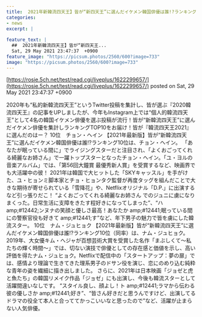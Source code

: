 ```yaml
---
title:  2021年新韓流四天王】皆が“新四天王”に選んだイケメン韓国俳優は誰!?ランキングTOP10 
categories:
- news
excerpt: |
  
feature_text: |
  ##  2021年新韓流四天王】皆が“新四天王...
  Sat, 29 May 2021 23:47:37  +0900
feature_image: "https://picsum.photos/2560/600?image=733"
image: "https://picsum.photos/2560/600?image=733"
---
```


[https://rosie.5ch.net/test/read.cgi/liveplus/1622299657/](https://rosie.5ch.net/test/read.cgi/liveplus/1622299657/)
posted on Sat, 29 May 2021 23:47:37  +0900

<!--more-->

2020年も“私的新韓流四天王”というTwitter投稿を集計し、皆が選ぶ『2020韓流四天王』の記事をUPしましたが、今年もInstagram上では“個人的韓流四天王”として4名の韓国イケメン俳優を選ぶ投稿が流行！皆が“新韓流四天王”に選んだイケメン俳優を集計しランキングTOP10をお届け！皆が『韓流四天王2021』に選んだのはー？ 10位　チョン・ヘイン 【2021年最新版】皆が“新韓流四天王”に選んだイケメン韓国俳優は誰!?ランキング10位は、チョン・ヘイン。 「あなたが眠っている間に」でライジングスターだと注目され、「よくおごってくれる綺麗なお姉さん」で一躍トップスターとなったチョン・ヘイン。「ユ・ヨルの音楽アルバム」では、「第56回大鐘賞 最優秀新人賞」を受賞するなど、映画界でも大活躍中の彼！ 2021年は韓国で大ヒットした「SKYキャッスル」を手がけた、ユ・ヒョンミ脚本家とチョ・ヒョンタク監督が再度タッグを組んだことで大きな期待が寄せられている「雪降花」や、Netflixオリジナル「D.P.」に出演するなど引っ張りだこ！ “よくおごってくれる綺麗なお姉さん でのジュニに虜になりまくった。日常生活に支障をきたす程好きになってしまった”、“ハ amp;#12442;ンヌナの笑顔と優しさ最高！あなたか amp;#12441;眠っている間にの警察官役も好きて amp;#12441;す”など、年下男子の魅力で皆を虜にした韓流スター。 10位　ナム・ジュヒョク 【2021年最新版】皆が“新韓流四天王”に選んだイケメン韓国俳優は誰!?ランキング10位（同率）は、ナム・ジュヒョク。 2019年、大女優キム・へジャが百想芸術大賞を受賞した名作「まぶしくて〜私たちの輝く時間〜」では、切ない演技で俳優としての存在感と価値を示し、高い評価を得たナム・ジュヒョク。Netflixで配信中の「スタートアップ：夢の扉」では、感情より理論で生きてきた理系男子のドサン役を演じ、恋にのめり込む純粋な青年の姿を繊細に描き出しました。 さらに、2021年は日本映画「ジョゼと虎と魚たち」の韓国リメイク作品「ジョゼ」にも出演し、今後も韓流スターとして活躍間違いなしです。 “スタイル良し、顔よし！ト amp;#12441;ラマから伝わる彼の優しさか amp;#12441;好き”、“皆さん好きだと思うんですけど、出演してるドラマの役全て本人と合っててかっこいいなと思ったので”など、活躍が止まらない人気俳優。
